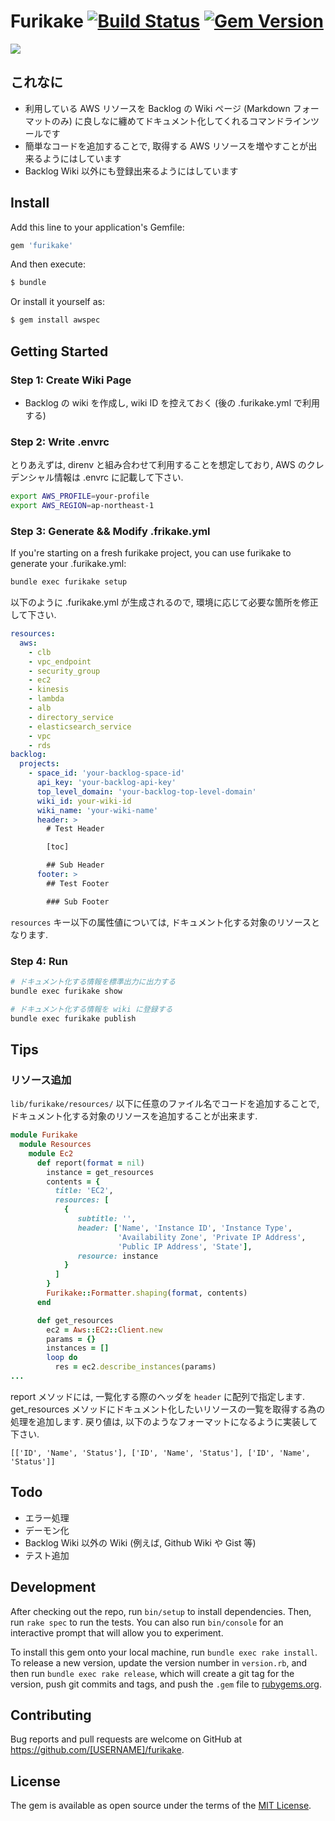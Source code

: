 # Furikake [![Build Status](https://travis-ci.org/inokappa/furikake.svg?branch=master)](https://travis-ci.org/inokappa/furikake) [![Gem Version](https://badge.fury.io/rb/furikake.svg)](https://badge.fury.io/rb/furikake)
![](https://raw.githubusercontent.com/inokappa/furikake/master/docs/images/furikake.png)

## これなに

* 利用している AWS リソースを Backlog の Wiki ページ (Markdown フォーマットのみ) に良しなに纏めてドキュメント化してくれるコマンドラインツールです
* 簡単なコードを追加することで, 取得する AWS リソースを増やすことが出来るようにはしています
* Backlog Wiki 以外にも登録出来るようにはしています

## Install

Add this line to your application's Gemfile:

```ruby
gem 'furikake'
```

And then execute:

```sh
$ bundle
```

Or install it yourself as:

```sh
$ gem install awspec
```

## Getting Started

### Step 1: Create Wiki Page

* Backlog の wiki を作成し, wiki ID を控えておく (後の .furikake.yml で利用する)

### Step 2: Write .envrc

とりあえずは, direnv と組み合わせて利用することを想定しており, AWS のクレデンシャル情報は .envrc に記載して下さい.

```sh
export AWS_PROFILE=your-profile
export AWS_REGION=ap-northeast-1
```

### Step 3: Generate && Modify .frikake.yml

If you're starting on a fresh furikake project, you can use furikake to generate your .furikake.yml:

```sh
bundle exec furikake setup
```

以下のように .furikake.yml が生成されるので, 環境に応じて必要な箇所を修正して下さい.

```yaml
resources:
  aws:
    - clb
    - vpc_endpoint
    - security_group
    - ec2
    - kinesis
    - lambda
    - alb
    - directory_service
    - elasticsearch_service
    - vpc
    - rds
backlog:
  projects:
    - space_id: 'your-backlog-space-id'
      api_key: 'your-backlog-api-key'
      top_level_domain: 'your-backlog-top-level-domain'
      wiki_id: your-wiki-id
      wiki_name: 'your-wiki-name'
      header: >
        # Test Header

        [toc]

        ## Sub Header
      footer: >
        ## Test Footer

        ### Sub Footer
```

`resources` キー以下の属性値については, ドキュメント化する対象のリソースとなります.

### Step 4: Run

```sh
# ドキュメント化する情報を標準出力に出力する
bundle exec furikake show

# ドキュメント化する情報を wiki に登録する
bundle exec furikake publish
```

## Tips

### リソース追加

`lib/furikake/resources/` 以下に任意のファイル名でコードを追加することで, ドキュメント化する対象のリソースを追加することが出来ます.

```ruby
module Furikake
  module Resources
    module Ec2
      def report(format = nil)
        instance = get_resources
        contents = {
          title: 'EC2',
          resources: [
            {
               subtitle: '',
               header: ['Name', 'Instance ID', 'Instance Type',
                        'Availability Zone', 'Private IP Address',
                        'Public IP Address', 'State'],
               resource: instance
            }
          ]
        }
        Furikake::Formatter.shaping(format, contents)
      end

      def get_resources
        ec2 = Aws::EC2::Client.new
        params = {}
        instances = []
        loop do
          res = ec2.describe_instances(params)
...
```

report メソッドには, 一覧化する際のヘッダを `header` に配列で指定します. get_resources メソッドにドキュメント化したいリソースの一覧を取得する為の処理を追加します. 戻り値は, 以下のようなフォーマットになるように実装して下さい.

```
[['ID', 'Name', 'Status'], ['ID', 'Name', 'Status'], ['ID', 'Name', 'Status']]
```

## Todo

* エラー処理
* デーモン化
* Backlog Wiki 以外の Wiki (例えば, Github Wiki や Gist 等)
* テスト追加

## Development

After checking out the repo, run `bin/setup` to install dependencies. Then, run `rake spec` to run the tests. You can also run `bin/console` for an interactive prompt that will allow you to experiment.

To install this gem onto your local machine, run `bundle exec rake install`. To release a new version, update the version number in `version.rb`, and then run `bundle exec rake release`, which will create a git tag for the version, push git commits and tags, and push the `.gem` file to [rubygems.org](https://rubygems.org).

## Contributing

Bug reports and pull requests are welcome on GitHub at https://github.com/[USERNAME]/furikake.

## License

The gem is available as open source under the terms of the [MIT License](https://opensource.org/licenses/MIT).
